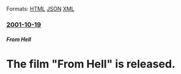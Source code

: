 
Formats: [HTML](/news/2001/10/19/the-film-from-hell-is-released.html)  [JSON](/news/2001/10/19/the-film-from-hell-is-released.json)  [XML](/news/2001/10/19/the-film-from-hell-is-released.xml)  

### [2001-10-19](/news/2001/10/19/index.md)

##### From Hell
#  The film "From Hell" is released.



